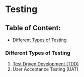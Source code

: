 # Testing

## Table of Content:

- [Different Types of Testing](#testing-types)

<h3>Different Types of Testing<a name="testing-types"></a></h3>

1. [Test Driven Development (TDD)](https://github.com/dwyl/learn-tdd)
2. User Acceptance Testing (UAT)
